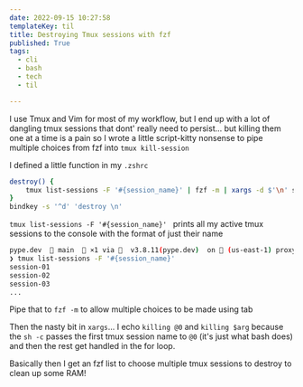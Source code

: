 ```yaml
---
date: 2022-09-15 10:27:58
templateKey: til
title: Destroying Tmux sessions with fzf
published: True
tags:
  - cli
  - bash
  - tech
  - til

---
```


I use Tmux and Vim for most of my workflow, but I end up with a lot of dangling
tmux sessions that dont' really need to persist... but killing them one at a
time is a pain so I wrote a little script-kitty nonsense to pipe multiple
choices from fzf into `tmux kill-session`

I defined a little function in my `.zshrc`
```bash 
destroy() { 
    tmux list-sessions -F '#{session_name}' | fzf -m | xargs -d $'\n' sh -c 'echo "killing $0"; tmux kill-session -t "$0"; for arg;do echo "killing $arg";tmux kill-session -t "$arg"; done'
}
bindkey -s '^d' 'destroy \n'
```

`tmux list-sessions -F '#{session_name}' ` prints all my active tmux sessions to the console with the format of just their name

```bash 
pype.dev   main   ×1 via   v3.8.11(pype.dev)  on  (us-east-1) proxy
❯ tmux list-sessions -F '#{session_name}'
session-01
session-02
session-03
...
```

Pipe that to `fzf -m` to allow multiple choices to be made using tab

Then the nasty bit in `xargs`... I echo `killing @0` and `killing $arg` because the `sh -c` passes the first tmux session name to `@0` (it's just what bash does) and then the rest get handled in the for loop.

Basically then I get an fzf list to choose multiple tmux sessions to destroy to clean up some RAM!
